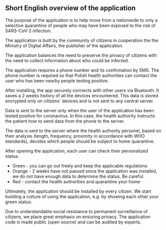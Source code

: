 ## Short English overview of the application

The purpose of the application is to help move from a nationwide to only a selective quarantine of people who may have been exposed to the risk of SARS-CoV-2 infection.

The application is built by the community of citizens in cooperation the the Ministry of Digital Affairs, the publisher of the application.

The application balances the need to preserve the privacy of citizens with the need to collect information about who could be infected.

The application requires a phone number and its confirmation by SMS. The phone number is required so that Polish health authorities can contact the user who has been nearby people testing positive.

After installing, the app securely connects with other users via Bluetooth. It saves a 2 weeks history of all the devices encountered. This data is stored encrypted only on citizens' devices and is not sent to any central server.

Data is sent to the server only when the user of the application has been tested positive for coronavirus. In this case, the health authority instructs the patient how to send data from the phone to the server.

The data is sent to the server where the health authority personel, based on their analysis (length, frequency, proximity in accordance with WHO standards), decides which people should be subject to home quarantine.

After opening the application, each user can check their personalized status:

* Green - you can go out freely and keep the applicable regulations
* Orange - 2 weeks have not passed since the application was installed, we do not have enough data to determine the status. Be careful.
* Red - contact the health authorities and quarantine your home

Ultimately, the application should be installed by every citizen. We start building a culture of using the application, e.g. by showing each other your green status.

Due to understandable social resistance to permanent surveillance of citizens, we place great emphasis on ensuring privacy. The application code is made public (open source) and can be audited by experts.
